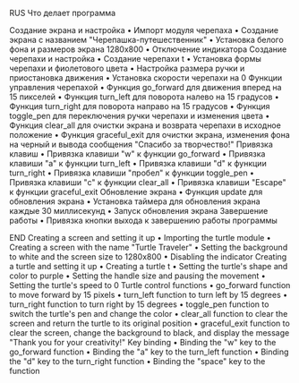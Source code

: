 RUS
Что делает программа

Создание экрана и настройка
• Импорт модуля черепаха
• Создание экрана с названием "Черепашка-путешественник"
• Установка белого фона и размеров экрана 1280x800
• Отключение индикатора
Создание черепахи и настройка
• Создание черепахи t
• Установка формы черепахи и фиолетового цвета
• Настройка размера ручки и приостановка движения
• Установка скорости черепахи на 0
Функции управления черепахой
• Функция go_forward для движения вперед на 15 пикселей
• Функция turn_left для поворота налево на 15 градусов
• Функция turn_right для поворота направо на 15 градусов
• Функция toggle_pen для переключения ручки черепахи и изменения цвета
• Функция clear_all для очистки экрана и возврата черепахи в исходное положение
• Функция graceful_exit для очистки экрана, изменения фона на черный и вывода сообщения "Спасибо за творчество!"
Привязка клавиш
• Привязка клавиши "w" к функции go_forward
• Привязка клавиши "a" к функции turn_left
• Привязка клавиши "d" к функции turn_right
• Привязка клавиши "пробел" к функции toggle_pen
• Привязка клавиши "c" к функции clear_all
• Привязка клавиши "Escape" к функции graceful_exit
Обновление экрана
• Функция update для обновления экрана
• Установка таймера для обновления экрана каждые 30 миллисекунд
• Запуск обновления экрана
Завершение работы
• Привязка кнопки выхода к завершению работы программы

END
Creating a screen and setting it up
• Importing the turtle module
• Creating a screen with the name "Turtle Traveler"
• Setting the background to white and the screen size to 1280x800
• Disabling the indicator
Creating a turtle and setting it up
• Creating a turtle t
• Setting the turtle's shape and color to purple
• Setting the handle size and pausing the movement
• Setting the turtle's speed to 0
Turtle control functions
• go_forward function to move forward by 15 pixels
• turn_left function to turn left by 15 degrees
• turn_right function to turn right by 15 degrees
• toggle_pen function to switch the turtle's pen and change the color
• clear_all function to clear the screen and return the turtle to its original position
• graceful_exit function to clear the screen, change the background to black, and display the message "Thank you for your creativity!"
Key binding
• Binding the "w" key to the go_forward function
• Binding the "a" key to the turn_left function
• Binding the "d" key to the turn_right function
• Binding the "space" key to the function